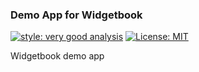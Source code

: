 ### Demo App for Widgetbook

[![style: very good analysis][very_good_analysis_badge]][very_good_analysis_link]
[![License: MIT][license_badge]][license_link]

Widgetbook demo app

[license_badge]: https://img.shields.io/badge/license-MIT-blue.svg
[license_link]: https://opensource.org/licenses/MIT
[very_good_analysis_badge]: https://img.shields.io/badge/style-very_good_analysis-B22C89.svg
[very_good_analysis_link]: https://pub.dev/packages/very_good_analysis

